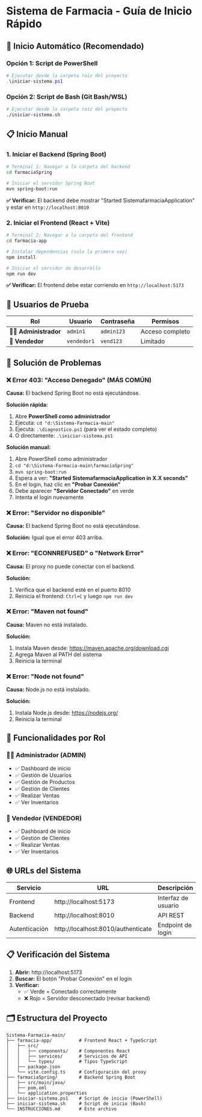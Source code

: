 # Sistema de Farmacia - Guía de Inicio Rápido

## 🚀 Inicio Automático (Recomendado)

### Opción 1: Script de PowerShell
```powershell
# Ejecutar desde la carpeta raíz del proyecto
.\iniciar-sistema.ps1
```

### Opción 2: Script de Bash (Git Bash/WSL)
```bash
# Ejecutar desde la carpeta raíz del proyecto
./iniciar-sistema.sh
```

## 📋 Inicio Manual

### 1. Iniciar el Backend (Spring Boot)
```bash
# Terminal 1: Navegar a la carpeta del backend
cd farmaciaSpring

# Iniciar el servidor Spring Boot
mvn spring-boot:run
```

**✅ Verificar:** El backend debe mostrar "Started SistemafarmaciaApplication" y estar en `http://localhost:8010`

### 2. Iniciar el Frontend (React + Vite)
```bash
# Terminal 2: Navegar a la carpeta del frontend
cd farmacia-app

# Instalar dependencias (solo la primera vez)
npm install

# Iniciar el servidor de desarrollo
npm run dev
```

**✅ Verificar:** El frontend debe estar corriendo en `http://localhost:5173`

## 👥 Usuarios de Prueba

| Rol | Usuario | Contraseña | Permisos |
|-----|---------|------------|----------|
| 👨‍💼 **Administrador** | `admin1` | `admin123` | Acceso completo |
| 👤 **Vendedor** | `vendedor1` | `vend123` | Limitado |

## 🔧 Solución de Problemas

### ❌ Error 403: "Acceso Denegado" (MÁS COMÚN)
**Causa:** El backend Spring Boot no está ejecutándose.

**Solución rápida:**
1. Abre **PowerShell como administrador**
2. Ejecuta: `cd "d:\Sistema-Farmacia-main"`
3. Ejecuta: `.\diagnostico.ps1` (para ver el estado completo)
4. O directamente: `.\iniciar-sistema.ps1`

**Solución manual:**
1. Abre PowerShell como administrador
2. `cd "d:\Sistema-Farmacia-main\farmaciaSpring"`
3. `mvn spring-boot:run`
4. Espera a ver: **"Started SistemafarmaciaApplication in X.X seconds"**
5. En el login, haz clic en **"Probar Conexión"**
6. Debe aparecer **"Servidor Conectado"** en verde
7. Intenta el login nuevamente

### ❌ Error: "Servidor no disponible"
**Causa:** El backend Spring Boot no está ejecutándose.

**Solución:** Igual que el error 403 arriba.

### ❌ Error: "ECONNREFUSED" o "Network Error"
**Causa:** El proxy no puede conectar con el backend.

**Solución:**
1. Verifica que el backend esté en el puerto 8010
2. Reinicia el frontend: `Ctrl+C` y luego `npm run dev`

### ❌ Error: "Maven not found"
**Causa:** Maven no está instalado.

**Solución:**
1. Instala Maven desde: https://maven.apache.org/download.cgi
2. Agrega Maven al PATH del sistema
3. Reinicia la terminal

### ❌ Error: "Node not found"
**Causa:** Node.js no está instalado.

**Solución:**
1. Instala Node.js desde: https://nodejs.org/
2. Reinicia la terminal

## 📱 Funcionalidades por Rol

### 👨‍💼 Administrador (ADMIN)
- ✅ Dashboard de inicio
- ✅ Gestión de Usuarios
- ✅ Gestión de Productos  
- ✅ Gestión de Clientes
- ✅ Realizar Ventas
- ✅ Ver Inventarios

### 👤 Vendedor (VENDEDOR)  
- ✅ Dashboard de inicio
- ✅ Gestión de Clientes
- ✅ Realizar Ventas
- ✅ Ver Inventarios

## 🌐 URLs del Sistema

| Servicio | URL | Descripción |
|----------|-----|-------------|
| Frontend | http://localhost:5173 | Interfaz de usuario |
| Backend | http://localhost:8010 | API REST |
| Autenticación | http://localhost:8010/authenticate | Endpoint de login |

## 📋 Verificación del Sistema

1. **Abrir:** http://localhost:5173
2. **Buscar:** El botón "Probar Conexión" en el login
3. **Verificar:** 
   - ✅ Verde = Conectado correctamente
   - ❌ Rojo = Servidor desconectado (revisar backend)

## 🗂️ Estructura del Proyecto

```
Sistema-Farmacia-main/
├── farmacia-app/          # Frontend React + TypeScript
│   ├── src/
│   │   ├── components/    # Componentes React
│   │   ├── services/      # Servicios de API
│   │   └── types/         # Tipos TypeScript
│   ├── package.json
│   └── vite.config.ts     # Configuración del proxy
├── farmaciaSpring/        # Backend Spring Boot
│   ├── src/main/java/
│   ├── pom.xml
│   └── application.properties
├── iniciar-sistema.ps1    # Script de inicio (PowerShell)
├── iniciar-sistema.sh     # Script de inicio (Bash)
└── INSTRUCCIONES.md       # Este archivo
```

